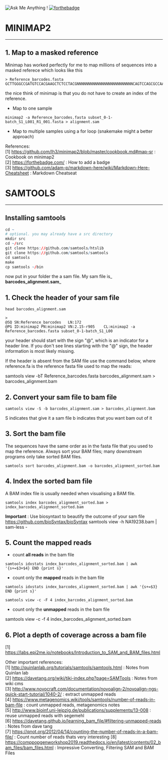 ![Ask Me Anything !](https://img.shields.io/badge/Ask%20me-anything-1abc9c.svg)
[![forthebadge](https://forthebadge.com/images/badges/works-on-my-machine.svg)](https://forthebadge.com)


# MINIMAP2 <br>
---

## 1. Map to a masked reference 
Minimap has worked perfectly for me to map millions of sequences into a masked referece which looks like this 
```
> Reference_barcodes.fasta
GCTTGGGCCGATGTCCACGAAGCTCTCCTACGNNNNNNNNNNNNNNNNNNNNNNNNNCAGTCCAGCGCCAACCAGATA
```
the nice think of minimap is that you do not have to create an index of the reference. 
* Map to one sample

```
minimap2 -a Reference_barcodes.fasta subset_0-1-batch_S1_L001_R1_001.fasta > alignment.sam 
```
* Map to multiple samples using a for loop (snakemake might a better approach)



References: <br>
[1] https://github.com/lh3/minimap2/blob/master/cookbook.md#map-sr : Cookbook on minimap2 <br>
[2] https://forthebadge.com/ : How to add a badge <br>
[3] https://github.com/adam-p/markdown-here/wiki/Markdown-Here-Cheatsheet : Markdown Cheatseat <br>

# SAMTOOLS <br>
---

## Installing samtools 

```r
cd ~
# optional. you may already have a src directory
mkdir src
cd ~/src
git clone https://github.com/samtools/htslib
git clone https://github.com/samtools/samtools
cd samtools
make
cp samtools ~/bin
```

now put in your folder the a sam file. My sam file is_ **barcodes_alignment.sam**_


## 1. Check the header of your sam file 

```
head barcodes_alignment.sam

>
@SQ	SN:Reference_barcodes	LN:172
@PG	ID:minimap2	PN:minimap2	VN:2.15-r905	CL:minimap2 -a Reference_barcodes.fasta subset_0-1-batch_S1_L00
```
your header should start with the sign "@",  which is an indicator for a header line. If you don't see lines starting with the "@" sign, the header information is most likely missing.

If the header is absent from the SAM file use the command below, where reference.fa is the reference fasta file used to map the reads:

samtools view -bT Reference_barcodes.fasta barcodes_alignment.sam > barcodes_alignment.bam

## 2. Convert your sam file to bam file 

```
samtools view -S -b barcodes_alignment.sam > barcodes_alignment.bam
```
S indicates that give it a sam file 
b indicates that you want bam out of it

## 3. Sort the bam file 

The sequences have the same order as in the fasta file that you used to map the reference. Always sort your BAM files; many downstream programs only take sorted BAM files.

```
samtools sort barcodes_alignment.bam -o barcodes_alignment_sorted.bam
```
## 4. Index the sorted bam file 
A BAM index file is usually needed when visualising a BAM file.

```
samtools index barcodes_alignment_sorted.bam > index_barcodes_alignment_sorted.bam
```

**Important** : Use biosyntaxt to beautify the outcome of your sam file https://github.com/bioSyntax/bioSyntax
samtools view -h NA19238.bam | sam-less -

## 5. Count the mapped reads 

* count **all reads** in the bam file 

```
samtools idxstats index_barcodes_alignment_sorted.bam | awk '{s+=$3+$4} END {print s}'
```

* count only the **mapped** reads in the bam file
```
samtools idxstats index_barcodes_alignment_sorted.bam | awk '{s+=$3} END {print s}'

samtools view -c -F 4 index_barcodes_alignment_sorted.bam
```

* count only the **unmapped** reads in the bam file 

samtools view -c -f 4 index_barcodes_alignment_sorted.bam

## 6. Plot a depth of coverage across a bam file 

[1] https://labs.epi2me.io/notebooks/Introduction_to_SAM_and_BAM_files.html

Other important references: <br>
[1] http://quinlanlab.org/tutorials/samtools/samtools.html  : Notes from Quinlan lab <br>
[2] https://davetang.org/wiki/tiki-index.php?page=SAMTools  : Notes from wiki cms <br>
[3] http://www.novocraft.com/documentation/novoalign-2/novoalign-ngs-quick-start-tutorial/1040-2/ : extract unmapped reads <br>
[4] https://www.metagenomics.wiki/tools/samtools/number-of-reads-in-bam-file : count unmapped reads, metagenomics notes <br>
[5] http://www.bioinf.uni-leipzig.de/publications/supplements/13-008 : reuse unmapped reads with segemehl <br>
[6] https://davetang.github.io/learning_bam_file/#filtering-unmapped-reads : Notes from dave tang <br>
[7] https://qnot.org/2012/04/14/counting-the-number-of-reads-in-a-bam-file/ : Count number of reads thats very interesting
[8] https://comppopgenworkshop2019.readthedocs.io/en/latest/contents/02_bam_files/bam_files.html : Impressive Converting, Filtering SAM and BAM Files


